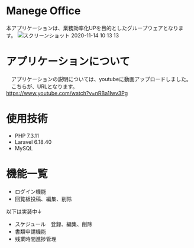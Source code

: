 # Manege Office
 本アプリケーションは、業務効率化UPを目的としたグループウェアとなります。
 ![スクリーンショット 2020-11-14 10 13 13](https://user-images.githubusercontent.com/65598560/99162889-51e3a700-2746-11eb-8ea5-c0f925125af1.png)

# アプリケーションについて
　アプリケーションの説明については、youtubeに動画アップロードしました。  
　こちらが、URLとなります。  
<https://www.youtube.com/watch?v=nRBa1Iwv3Pg>

# 使用技術
* PHP 7.3.11
* Laravel 6.18.40
* MySQL

# 機能一覧
* ログイン機能  
* 回覧板投稿、編集、削除

以下は実装中↓  
* スケジュール　登録、編集、削除  
* 書類申請機能  
* 残業時間進捗管理  
